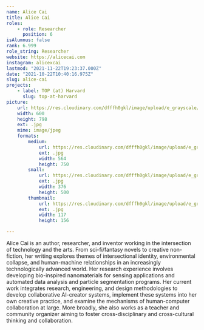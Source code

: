 ```yaml
---
name: Alice Cai
title: Alice Cai
roles:
    - role: Researcher
      position: 6
isAlumnus: false
rank: 6.999
role_string: Researcher
website: https://alicecai.com
instagram: alicexcai
lastmod: "2021-11-22T19:23:37.000Z"
date: "2021-10-22T10:40:16.975Z"
slug: alice-cai
projects:
    - label: TOP (at) Harvard
      slug: top-at-harvard
picture:
    url: https://res.cloudinary.com/dfffh0gkl/image/upload/e_grayscale/v1634899211/alice_1b83d85ed8.jpg
    width: 600
    height: 798
    ext: .jpg
    mime: image/jpeg
    formats:
        medium:
            url: https://res.cloudinary.com/dfffh0gkl/image/upload/e_grayscale/v1634899212/medium_alice_1b83d85ed8.jpg
            ext: .jpg
            width: 564
            height: 750
        small:
            url: https://res.cloudinary.com/dfffh0gkl/image/upload/e_grayscale/v1634899212/small_alice_1b83d85ed8.jpg
            ext: .jpg
            width: 376
            height: 500
        thumbnail:
            url: https://res.cloudinary.com/dfffh0gkl/image/upload/e_grayscale/v1634899211/thumbnail_alice_1b83d85ed8.jpg
            ext: .jpg
            width: 117
            height: 156

---
```

Alice Cai is an author, researcher, and inventor working in the intersection of technology and the arts. From sci-fi/fantasy novels to creative non-fiction, her writing explores themes of intersectional identity, environmental collapse, and human-machine relationships in an increasingly technologically advanced world. Her research experience involves developing bio-inspired nanomaterials for sensing applications and automated data analysis and particle segmentation programs. Her current work integrates research, engineering, and design methodologies to develop collaborative AI-creator systems, implement these systems into her own creative practice, and examine the mechanisms of human-computer collaboration at large. More broadly, she also works as a teacher and community organizer aiming to foster cross-disciplinary and cross-cultural thinking and collaboration.

